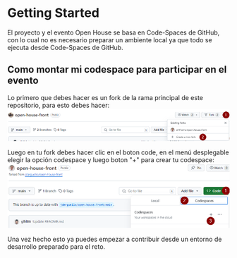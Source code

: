 # Getting Started
El proyecto y el evento Open House se basa en Code-Spaces de GitHub, con lo cual no es necesario preparar un ambiente local ya que todo se ejecuta desde Code-Spaces de GitHub.

## Como montar mi codespace para participar en el evento
Lo primero que debes hacer es un fork de la rama principal de este repositorio, para esto debes hacer:
![Alt text](/example-docs/images/example-fork.png)

Luego en tu fork debes hacer clic en el boton code, en el menú desplegable elegir la opción codespace y luego boton "+" para crear tu codespace:
![Alt text](/example-docs/images/example-codespace.png)

Una vez hecho esto ya puedes empezar a contribuir desde un entorno de desarrollo preparado para el reto.